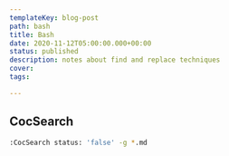 ```yaml
---
templateKey: blog-post
path: bash
title: Bash
date: 2020-11-12T05:00:00.000+00:00
status: published
description: notes about find and replace techniques
cover:
tags:

---
```


## CocSearch


``` bash
:CocSearch status: 'false' -g *.md
```


